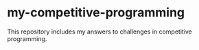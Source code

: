# my-competitive-programming
This repository includes my answers to challenges in competitive programming.
